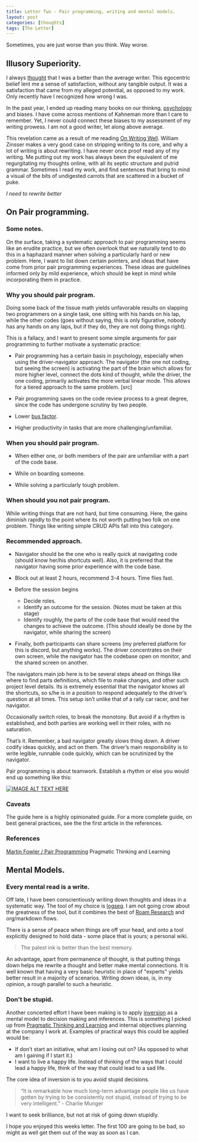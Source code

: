 ```yaml
---
title: Letter Two - Pair programming, writing and mental models.
layout: post
categories: [thoughts]
tags: [The Letter]
---
```


Sometimes, you are just worse than you think. Way worse.

## Illusory Superiority.
I always [thought](https://en.wikipedia.org/wiki/Illusory_superiority#Better-than-average_heuristic) that I was a better than the average writer. This egocentric belief lent me a sense of satisfaction, without any tangible output. It was a satisfaction that came from my alleged potential, as opposed to my work. Only recently have I recognized how wrong I was.

In the past year, I ended up reading many books on our thinkng, [psychology](https://advait.live/tags/#Psychology) and biases. I have come across mentions of Kahneman more than I care to remember. Yet, I never could connect these biases to my assessment of my writing prowess. I am not a good writer, let along above average.

This revelation came as a result of me reading [On Writing Well](https://www.goodreads.com/book/show/53343.On_Writing_Well?from_search=true&from_srp=true&qid=Hf9KvVXozD&rank=1). William Zinsser makes a very good case on stripping writing to its core, and why a lot of writing is about rewriting. I have never once proof read any of my writing. Me putting out my work has always been the equivalent of me regurgitating my thoughts online, with all its septic structure and putrid grammar. Sometimes I read my work, and find sentences that bring to mind a visual of the bits of undigested carrots that are scattered in a bucket of puke. 

*I need to rewrite better*

## On Pair programming.

### Some notes.
On the surface, taking a systematic approach to pair programming seems like an erudite practice, but we often overlook that we naturally tend to do this in a haphazard manner when solving a particularly hard or new problem. Here, I want to list down certain pointers, and ideas that have come from prior pair programming experiences. These ideas are guidelines informed only by mild experience, which should be kept in mind while incorporating them in practice.

### Why you should pair program.

Doing some back of the tissue math yields unfavorable results on slapping two programmers on a single task, one sitting with his hands on his lap, while the other codes (goes without saying, this is only figurative, nobody has any hands on any laps, but if they do, they are not doing things right).

This is a fallacy, and I want to present some simple arguments for pair programming to further motivate a systematic practice:

* Pair programming has a certain basis in psychology, especially when using the driver-navigator approach. The navigator (the one not coding, but seeing the screen) is activating the part of the brain which allows for more higher level, connect the dots kind of thought, while the driver, the one coding, primarily activates the more verbal linear mode. This allows for a tiered approach to the same problem. [src]

* Pair programming saves on the code review process to a great degree, since the code has undergone scrutiny by two people.

* Lower [bus factor](https://en.wikipedia.org/wiki/Bus_factor).

* Higher productivity in tasks that are more challenging/unfamiliar.

### When you should pair program.
* When either one, or both members of the pair are unfamiliar with a part of the code base.

* While on boarding someone.

* While solving a particularly tough problem.

### When should you not pair program.
While writing things that are not hard, but time consuming. Here, the gains diminish rapidly to the point where its not worth putting two folk on one problem. Things like writing simple CRUD APIs fall into this category.

### Recommended approach.

* Navigator should be the one who is really quick at navigating code (should know her/his shortcuts well). Also, it is preferred that the navigator having some prior experience with the code base.

* Block out at least 2 hours, recommend 3-4 hours. Time flies fast.

* Before the session begins
  * Decide roles.
  * Identify an outcome for the session. (Notes must be taken at this stage)
  * Identify roughly, the parts of the code base that would need the changes to achieve the outcome. (This should ideally be done by the navigator, while sharing the screen)

* Finally, both participants can share screens (my preferred platform for this is discord, but anything works). The driver concentrates on their own screen, while the navigator has the codebase open on monitor, and the shared screen on another.

The navigators main job here is to be several steps ahead on things like where to find parts definitions, which file to make changes, and other such project level details. Its is extremely essential that the navigator knows all the shortcuts, so s/he is in a position to respond adequately to the driver’s question at all times. This setup isn’t unlike that of a rally car racer, and her navigator.

Occasionally switch roles, to break the monotony. But avoid if a rhythm is established, and both parties are working well in their roles, with no saturation.

That’s it. Remember, a bad navigator greatly slows thing down. A driver codify ideas quickly, and act on them. The driver’s main responsibility is to write legible, runnable code quickly, which can be scrutinized by the navigator.

Pair programming is about teamwork. Establish a rhythm or else you would end up something like this:

[![IMAGE ALT TEXT HERE](https://img.youtube.com/vi/D9-voINFkCg/0.jpg)](https://www.youtube.com/watch?v=D9-voINFkCg)

### Caveats

The guide here is a highly opinionated guide. For a more complete guide, on best general practices, see the the first article in the references.
### References
[Martin Fowler / Pair Programming](https://martinfowler.com/articles/on-pair-programming.html)
Pragmatic Thinking and Learning

## Mental Models.

### Every mental read is a write.
Off late, I have been conscientiously writing down thoughts and ideas in a systematic way. The tool of my choice is [logseq](https://github.com/logseq/logseq). I am not going crow about the greatness of the tool, but it combines the best of [Roam Research](https://roamresearch.com/) and org/markdown flows. 

There is a sense of peace when things are off your head, and onto a tool explicitly designed to hold data - some place that is yours; a personal wiki. 

> The palest ink is better than the best memory.

An advantage, apart from permanence of thought, is that putting things down helps me rewrite a thought and better make mental connections. It is well known that having a very basic heuristic in place of "experts" yields better result in a majority of scenarios. Writing down ideas, is, in my opinion, a rough parallel to such a heuristic.

### Don't be stupid.
Another concerted effort I have been making is to apply [inversion](https://fs.blog/2013/10/inversion/) as a mental model to decision making and inferences. This is something I picked up from [Pragmatic Thinking and Learning](https://advait.live/pragmatic-thinking/) and internal objectives planning at the company I work at. Examples of practical ways this could be applied would be:
* If don't start an initiative, what am I losing out on? (As opposed to what am I gaining if I start it.)
* I want to live a happy life. Instead of thinking of the ways that I could lead a happy life, think of the way that could lead to a sad life.

The core idea of inversion is to you avoid stupid decisions.

> “It is remarkable how much long-term advantage people like us have gotten by trying to be consistently not stupid, instead of trying to be very intelligent.” - Charlie Munger

I want to seek brilliance, but not at risk of going down stupidly.

I hope you enjoyed this weeks letter. The first 100 are going to be bad, so might as well get them out of the way as soon as I can.
